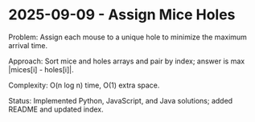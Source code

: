 # 2025-09-09 - Assign Mice Holes

Problem: Assign each mouse to a unique hole to minimize the maximum arrival time.

Approach: Sort mice and holes arrays and pair by index; answer is max |mices[i] - holes[i]|.

Complexity: O(n log n) time, O(1) extra space.

Status: Implemented Python, JavaScript, and Java solutions; added README and updated index.
